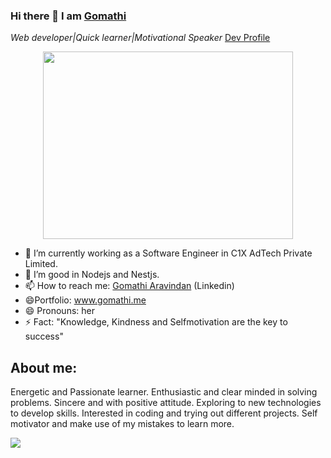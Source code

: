 ### Hi there 👋 I am [Gomathi](https://www.gomathi.me)
*Web developer|Quick learner|Motivational Speaker* [Dev Profile](https://dev.to/gomathiaravindan)
  
 


      
  <p align ="center">
 <img src = "images/girl.gif" width="400" height="300">
</p>


- 🔭 I’m currently working as a Software Engineer in C1X AdTech Private Limited.
- 🌱 I’m good in Nodejs and Nestjs.
- 📫 How to reach me: [Gomathi Aravindan](https://www.linkedin.com/in/gomathi2000) (Linkedin)
- :smile:Portfolio: www.gomathi.me
- 😄 Pronouns: her
- ⚡ Fact: "Knowledge, Kindness and Selfmotivation are the key to success"


## About me:
  Energetic and Passionate learner. Enthusiastic and clear minded in solving problems.
  Sincere and with positive attitude.
  Exploring to new technologies to develop skills.
  Interested in coding and trying out different projects.
  Self motivator and make use of my mistakes to learn more.
 <p>
        <img src= "https://github-readme-stats.vercel.app/api?username=gomathiaravindan">

<p>

